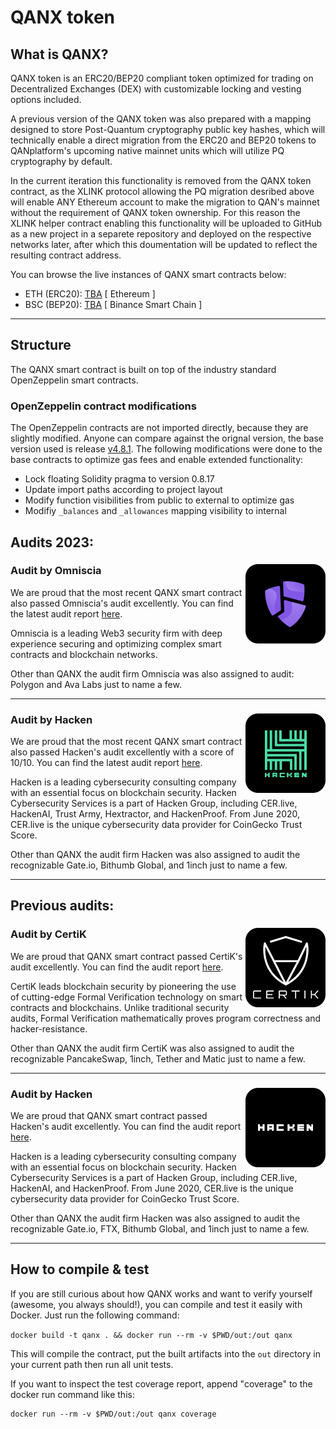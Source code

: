 # QANX token

## What is QANX?

QANX token is an ERC20/BEP20 compliant token optimized for trading on Decentralized Exchanges (DEX) with customizable locking and vesting options included.

A previous version of the QANX token was also prepared with a mapping designed to store Post-Quantum cryptography public key hashes, which will technically enable a direct migration from the ERC20 and BEP20 tokens to QANplatform's upcoming native mainnet units which will utilize PQ cryptography by default.

In the current iteration this functionality is removed from the QANX token contract, as the XLINK protocol allowing the PQ migration desribed above will enable ANY Ethereum account to make the migration to QAN's mainnet without the requirement of QANX token ownership. For this reason the XLINK helper contract enabling this functionality will be uploaded to GitHub as a new project in a separete repository and deployed on the respective networks later, after which this doumentation will be updated to reflect the resulting contract address.

You can browse the live instances of QANX smart contracts below:

- ETH (ERC20): [TBA](#) [ Ethereum ]
- BSC (BEP20): [TBA](#) [ Binance Smart Chain ]

---

## Structure

The QANX smart contract is built on top of the industry standard OpenZeppelin smart contracts.

### OpenZeppelin contract modifications

The OpenZeppelin contracts are not imported directly, because they are slightly modified. Anyone can compare against the orignal version, the base version used is release [v4.8.1](https://github.com/OpenZeppelin/openzeppelin-contracts/tree/v4.8.1/contracts/token/ERC20).
The following modifications were done to the base contracts to optimize gas fees and enable extended functionality:

- Lock floating Solidity pragma to version 0.8.17 
- Update import paths according to project layout
- Modify function visibilities from public to external to optimize gas
- Modifiy ```_balances``` and ```_allowances``` mapping visibility to internal

## Audits 2023:

### Audit by Omniscia <img align="right" src="./audit/omniscia-badge.png">

We are proud that the most recent QANX smart contract also passed Omniscia's audit excellently. You can find the latest audit report [here](./audit/Omniscia-QANplatform-20022023.pdf).

Omniscia is a leading Web3 security firm with deep experience securing and optimizing complex smart contracts and blockchain networks.

Other than QANX the audit firm Omniscia was also assigned to audit: Polygon and Ava Labs just to name a few.

---

### Audit by Hacken <img align="right" src="./audit/hacken2-badge.png">

We are proud that the most recent QANX smart contract also passed Hacken's audit excellently with a score of 10/10. You can find the latest audit report [here](./audit/Hacken-QANplatform-20022023.pdf).

Hacken is a leading cybersecurity consulting company with an essential focus on blockchain security. Hacken Cybersecurity Services is a part of Hacken Group, including CER.live, HackenAI, Trust Army, Hextractor, and HackenProof. From June 2020, CER.live is the unique cybersecurity data provider for CoinGecko Trust Score.

Other than QANX the audit firm Hacken was also assigned to audit the recognizable Gate.io, Bithumb Global, and 1inch just to name a few.

---

## Previous audits:
### Audit by CertiK <img align="right" src="./audit/certik-badge.png">

We are proud that QANX smart contract passed CertiK's audit excellently. You can find the audit report [here](./audit/REP-QANX-2021-05-28.pdf).

CertiK leads blockchain security by pioneering the use of cutting-edge Formal Verification technology on smart contracts and blockchains. Unlike traditional security audits, Formal Verification mathematically proves program correctness and hacker-resistance.

Other than QANX the audit firm CertiK was also assigned to audit the recognizable PancakeSwap, 1inch, Tether and Matic just to name a few.

---

### Audit by Hacken <img align="right" src="./audit/hacken-badge.png">

We are proud that QANX smart contract passed Hacken's audit excellently. You can find the audit report [here](./audit/Hacken-QANplatform-29032022.pdf).

Hacken is a leading cybersecurity consulting company with an essential focus on blockchain security. Hacken Cybersecurity Services is a part of Hacken Group, including CER.live, HackenAI, and HackenProof. From June 2020, CER.live is the unique cybersecurity data provider for CoinGecko Trust Score.

Other than QANX the audit firm Hacken was also assigned to audit the recognizable Gate.io, FTX, Bithumb Global, and 1inch just to name a few.

---
## How to compile & test

If you are still curious about how QANX works and want to verify yourself (awesome, you always should!), you can compile and test it easily with Docker. Just run the following command:

```docker build -t qanx . && docker run --rm -v $PWD/out:/out qanx```

This will compile the contract, put the built artifacts into the ```out``` directory in your current path then run all unit tests.

If you want to inspect the test coverage report, append "coverage" to the docker run command like this:

```
docker run --rm -v $PWD/out:/out qanx coverage
```
